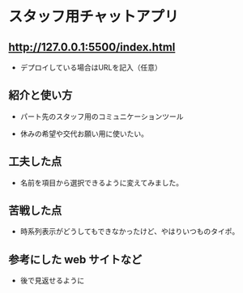 # スタッフ用チャットアプリ

## http://127.0.0.1:5500/index.html

  - デプロイしている場合はURLを記入（任意）

## 紹介と使い方

  - パート先のスタッフ用のコミュニケーションツール

  - 休みの希望や交代お願い用に使いたい。
## 工夫した点

  - 名前を項目から選択できるように変えてみました。

## 苦戦した点

  - 時系列表示がどうしてもできなかったけど、やはりいつものタイポ。

## 参考にした web サイトなど

  - 後で見返せるように